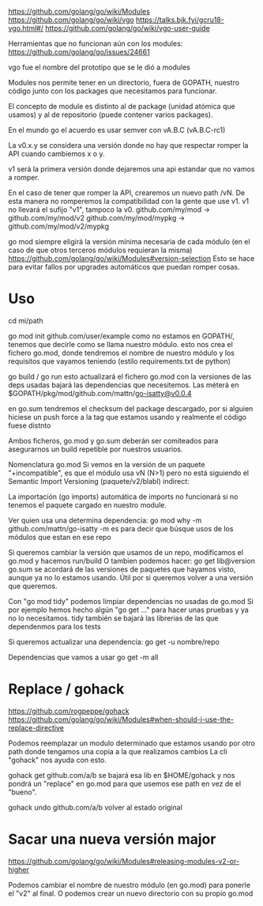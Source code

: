 https://github.com/golang/go/wiki/Modules
https://github.com/golang/go/wiki/vgo
https://talks.bjk.fyi/gcru18-vgo.html#/
https://github.com/golang/go/wiki/vgo-user-guide

Herramientas que no funcionan aún con los modules:
https://github.com/golang/go/issues/24661

vgo fue el nombre del prototipo que se le dió a modules

Modules nos permite tener en un directorio, fuera de GOPATH, nuestro código junto con los packages que necesitamos para funcionar.

El concepto de module es distinto al de package (unidad atómica que usamos) y al de repositorio (puede contener varios packages).

En el mundo go el acuerdo es usar semver con vA.B.C (vA.B.C-rc1)

La v0.x.y se considera una versión donde no hay que respectar romper la API cuando cambiemos x o y.

v1 será la primera versión donde dejaremos una api estandar que no vamos a romper.

En el caso de tener que romper la API, crearemos un nuevo path /vN. De esta manera no romperemos la compatibilidad con la gente que use v1.
v1 no llevará el sufijo "v1", tampoco la v0.
github.com/my/mod -> github.com/my/mod/v2
github.com/my/mod/mypkg -> github.com/my/mod/v2/mypkg

go mod siempre eligirá la versión mínima necesaria de cada módulo (en el caso de que otros terceros módulos requieran la misma)
https://github.com/golang/go/wiki/Modules#version-selection
Esto se hace para evitar fallos por upgrades automáticos que puedan romper cosas.


# Uso
cd mi/path

go mod init github.com/user/example
  como no estamos en GOPATH/, tenemos que decirle como se llama nuestro módulo.
  esto nos crea el fichero go.mod, donde tendremos el nombre de nuestro módulo y los requisitos que vayamos teniendo (estilo requirements.txt de python)

go build / go run
  esto actualizará el fichero go.mod con la versiones de las deps usadas
  bajará las dependencias que necesitemos. Las méterá en $GOPATH/pkg/mod/github.com/mattn/go-isatty@v0.0.4

  en go.sum tendremos el checksum del package descargado, por si alguien hiciese un push force a la tag que estamos usando y realmente el código fuese distnto

  Ambos ficheros, go.mod y go.sum deberán ser comiteados para asegurarnos un build repetible por nuestros usuarios.

  Nomenclatura go.mod
    Si vemos en la versión de un paquete "+incompatible", es que el módulo usa vN (N>1) pero no está siguiendo el Semantic Import Versioning (paquete/v2/blabl)
    indirect: 


La importación (go imports) automática de imports no funcionará si no tenemos el paquete cargado en nuestro module.



Ver quien usa una determina dependencia:
go mod why -m github.com/mattn/go-isatty
  -m es para decir que búsque usos de los módulos que estan en ese repo


Si queremos cambiar la versión que usamos de un repo, modificamos el go.mod y hacemos run/build
O tambien podemos hacer: go get lib@version
go.sum se acordará de las versiones de paquetes que hayamos visto, aunque ya no lo estamos usando. Útil por si queremos volver a una versión que queremos.

Con "go mod tidy" podemos limpiar dependencias no usadas de go.mod
Si por ejemplo hemos hecho algún "go get ..." para hacer unas pruebas y ya no lo necesitamos.
tidy también se bajará las librerias de las que dependenmos para los tests


Si queremos actualizar una dependencia:
go get -u nombre/repo


Dependencias que vamos a usar
go get -m all



# Replace / gohack
https://github.com/rogpeppe/gohack
https://github.com/golang/go/wiki/Modules#when-should-i-use-the-replace-directive

Podemos reemplazar un modulo determinado que estamos usando por otro path donde tengamos una copia a la que realizamos cambios
La cli "gohack" nos ayuda con esto.

gohack get github.com/a/b
  se bajará esa lib en $HOME/gohack y nos pondrá un "replace" en go.mod para que usemos ese path en vez de el "bueno".

gohack undo github.com/a/b
  volver al estado original


# Sacar una nueva versión major
https://github.com/golang/go/wiki/Modules#releasing-modules-v2-or-higher

Podemos cambiar el nombre de nuestro módulo (en go.mod) para ponerle el "v2" al final.
O podemos crear un nuevo directorio con su propio go.mod
